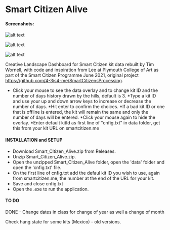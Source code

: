 # Smart Citizen Alive
#### Screenshots:

![alt text](https://github.com/4-3is4-me/Smart_Citizen_Alive/Screenshots/screenshot1.png)

![alt text](https://github.com/4-3is4-me/Smart_Citizen_Alive/Screenshots/screenshot2.png)

![alt text](https://github.com/4-3is4-me/Smart_Citizen_Alive/Screenshots/screenshot3.png)



Creative Landscape Dashboard for Smart Citizen kit data rebuilt by Tim Wornell,
with code and inspiration from Lee at Plymouth College of Art as part of the Smart Citizen Programme June 2021, original project https://github.com/4-3is4-me/SmartCitizensProcessing.

* Click your mouse to see the data overlay and to change kit ID and the number of days history drawn by the hills, default is 3.
*Type a kit ID and use your up and down arrow keys to increase or decrease the number of days.
*Hit enter to confirm the choices.
*If a bad kit ID or one that is offline is entered, the kit will remain the same and only the number of days will be entered.
*Click your mouse again to hide the overlay.
*Enter default kitId as first line of "cnfig.txt" in data folder, get this from your kit URL on smartcitizen.me



#### INSTALLATION and SETUP

* Download Smart_Citizen_Alive.zip from Releases.
* Unzip Smart_Citizen_Alive.zip.
* Open the unzipped Smart_Citizen_Alive folder, open the 'data' folder and open the 'cnfig.txt' file. 
* On the first line of cnfig.txt add the defaul kit ID you wish to use, again from smartcitizen.me, the number at the end of the URL for your kit.
* Save and close cnfig.txt
* Open the .exe to run the application.

#### TO DO 

DONE - Change dates in class for change of year as well a change of month

Check hang state for some kits (Mexico) - old versions.